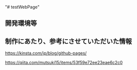 "# testWebPage" 

## 開発環境等


## 制作にあたり、参考にさせていただいた情報
https://kinsta.com/jp/blog/github-pages/

https://qiita.com/mutsuki15/items/53f59e72ee23eae6c2c0